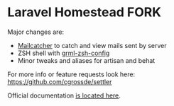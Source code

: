 # Laravel Homestead FORK

Major changes are:
 * [Mailcatcher](http://mailcatcher.me) to catch and view mails sent by server
 * ZSH shell with [grml-zsh-config](http://grml.org/zsh/)
 * Minor tweaks and aliases for artisan and behat

For more info or feature requests look here: https://github.com/cgrossde/settler

Official documentation [is located here](http://laravel.com/docs/homestead?version=4.2).
